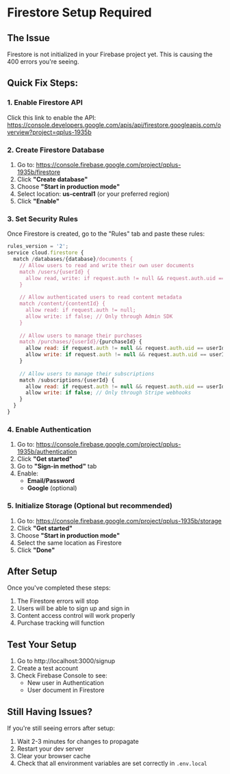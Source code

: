 # Firestore Setup Required

## The Issue
Firestore is not initialized in your Firebase project yet. This is causing the 400 errors you're seeing.

## Quick Fix Steps:

### 1. Enable Firestore API
Click this link to enable the API:
https://console.developers.google.com/apis/api/firestore.googleapis.com/overview?project=qplus-1935b

### 2. Create Firestore Database
1. Go to: https://console.firebase.google.com/project/qplus-1935b/firestore
2. Click **"Create database"**
3. Choose **"Start in production mode"**
4. Select location: **us-central1** (or your preferred region)
5. Click **"Enable"**

### 3. Set Security Rules
Once Firestore is created, go to the "Rules" tab and paste these rules:

```javascript
rules_version = '2';
service cloud.firestore {
  match /databases/{database}/documents {
    // Allow users to read and write their own user documents
    match /users/{userId} {
      allow read, write: if request.auth != null && request.auth.uid == userId;
    }
    
    // Allow authenticated users to read content metadata
    match /content/{contentId} {
      allow read: if request.auth != null;
      allow write: if false; // Only through Admin SDK
    }
    
    // Allow users to manage their purchases
    match /purchases/{userId}/{purchaseId} {
      allow read: if request.auth != null && request.auth.uid == userId;
      allow write: if request.auth != null && request.auth.uid == userId;
    }
    
    // Allow users to manage their subscriptions
    match /subscriptions/{userId} {
      allow read: if request.auth != null && request.auth.uid == userId;
      allow write: if false; // Only through Stripe webhooks
    }
  }
}
```

### 4. Enable Authentication
1. Go to: https://console.firebase.google.com/project/qplus-1935b/authentication
2. Click **"Get started"**
3. Go to **"Sign-in method"** tab
4. Enable:
   - **Email/Password**
   - **Google** (optional)

### 5. Initialize Storage (Optional but recommended)
1. Go to: https://console.firebase.google.com/project/qplus-1935b/storage
2. Click **"Get started"**
3. Choose **"Start in production mode"**
4. Select the same location as Firestore
5. Click **"Done"**

## After Setup

Once you've completed these steps:
1. The Firestore errors will stop
2. Users will be able to sign up and sign in
3. Content access control will work properly
4. Purchase tracking will function

## Test Your Setup

1. Go to http://localhost:3000/signup
2. Create a test account
3. Check Firebase Console to see:
   - New user in Authentication
   - User document in Firestore

## Still Having Issues?

If you're still seeing errors after setup:
1. Wait 2-3 minutes for changes to propagate
2. Restart your dev server
3. Clear your browser cache
4. Check that all environment variables are set correctly in `.env.local`
